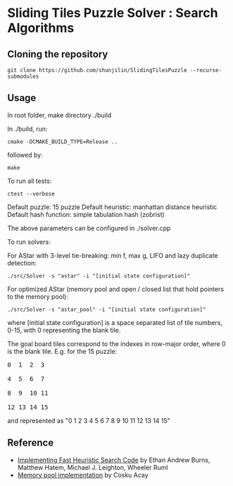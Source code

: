 # Sliding Tiles Puzzle Solver : Search Algorithms

## Cloning the repository
```
git clone https://github.com/shunjilin/SlidingTilesPuzzle --recurse-submodules
```

## Usage
In root folder, make directory ./build

In ./build, run:
```
cmake -DCMAKE_BUILD_TYPE=Release ..
```
followed by:
```
make
```

To run all tests:
```
ctest --verbose
```

Default puzzle: 15 puzzle
Default heuristic: manhattan distance heuristic
Default hash function: simple tabulation hash (zobrist)

The above parameters can be configured in ./solver.cpp

To run solvers:

For AStar with 3-level tie-breaking: min f, max g, LIFO and lazy duplicate detection:
```
./src/Solver -s "astar" -i "[initial state configuration]"
```
For optimized AStar (memory pool and open / closed list that hold pointers to the memory pool):
```
./src/Solver -s "astar_pool" -i "[initial state configuration]"
```

where [initial state configuration] is a space separated list of tile numbers, 0-15, with 0 representing the blank tile.

The goal board tiles correspond to the indexes in row-major order, where 0 is the blank tile.
E.g. for the 15 puzzle:

<pre>
0  1  2  3

4  5  6  7

8  9  10 11

12 13 14 15
</pre>

and represented as "0 1 2 3 4 5 6 7 8 9 10 11 12 13 14 15"

## Reference
* [Implementing Fast Heuristic Search Code](https://www.aaai.org/ocs/index.php/SOCS/SOCS12/paper/view/5404/5173) by Ethan Andrew Burns, Matthew Hatem, Michael J. Leighton, Wheeler Ruml
* [Memory pool implementation](https://github.com/cacay/MemoryPool) by Cosku Acay